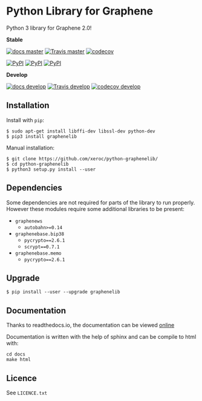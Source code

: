 Python Library for Graphene
===========================

Python 3 library for Graphene 2.0!

**Stable**

[![docs master](https://readthedocs.io/projects/python-graphenelib/badge/?version=latest)](http://python-graphenelib.readthedocs.io/en/latest/)
[![Travis master](https://travis-ci.org/xeroc/python-graphenelib.png?branch=master)](https://travis-ci.org/xeroc/python-graphenelib)
[![codecov](https://codecov.io/gh/xeroc/python-graphenelib/branch/master/graph/badge.svg)](https://codecov.io/gh/xeroc/python-graphenelib)


[![PyPI](https://img.shields.io/pypi/dm/graphenelib.svg?maxAge=2592000)]()
[![PyPI](https://img.shields.io/pypi/dw/graphenelib.svg?maxAge=2592000)]()
[![PyPI](https://img.shields.io/pypi/dd/graphenelib.svg?maxAge=2592000)]()

**Develop**

[![docs develop](https://readthedocs.io/projects/python-graphenelib/badge/?version=develop)](http://python-graphenelib.readthedocs.io/en/develop/)
[![Travis develop](https://travis-ci.org/xeroc/python-graphenelib.png?branch=develop)](https://travis-ci.org/xeroc/python-graphenelib)
[![codecov develop](https://codecov.io/gh/xeroc/python-graphenelib/branch/develop/graph/badge.svg)](https://codecov.io/gh/xeroc/python-graphenelib)

Installation
------------

Install with `pip`:

    $ sudo apt-get install libffi-dev libssl-dev python-dev
    $ pip3 install graphenelib

Manual installation:

    $ git clone https://github.com/xeroc/python-graphenelib/
    $ cd python-graphenelib
    $ python3 setup.py install --user

Dependencies
------------

Some dependencies are not required for parts of the library to run
properly. However these modules require some additional libraries to be
present:

* `graphenews`
   * `autobahn>=0.14`
* `graphenebase.bip38`
   * `pycrypto==2.6.1`
   * `scrypt==0.7.1`
* `graphenebase.memo`
   * `pycrypto==2.6.1`

Upgrade
-------

    $ pip install --user --upgrade graphenelib

Documentation
-------------

Thanks to readthedocs.io, the documentation can be viewed
[online](http://python-graphenelib.readthedocs.io/en/latest/)

Documentation is written with the help of sphinx and can be compile to
html with:

    cd docs
    make html

Licence
-------

See `LICENCE.txt`
